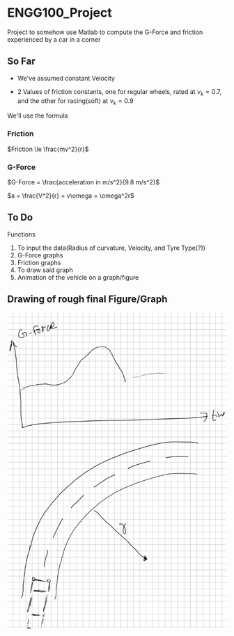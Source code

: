 # ENGG100_Project
Project to somehow use Matlab to compute the G-Force and friction experienced by a car in a corner

## So Far
- We've assumed constant Velocity

- 2 Values of friction constants, one for regular wheels, rated at $\nu_k=0.7$, and the other for racing(soft) at $\nu_k=0.9$

We'll use the formula
### Friction
$Friction \le \frac{mv^2}{r}$

### G-Force
$G-Force = \frac{acceleration in m/s^2}{9.8 m/s^2}$

$a = \frac{V^2}{r} = v\omega = \omega^2r$

## To Do
 Functions
 1) To input the data(Radius of curvature, Velocity, and Tyre Type(?))
 2) G-Force graphs
 3) Friction graphs
 4) To draw said graph
 5) Animation of the vehicle on a graph/figure

## Drawing of rough final Figure/Graph
![Rough Representation of the end result/Figure](/Pic.jpg )